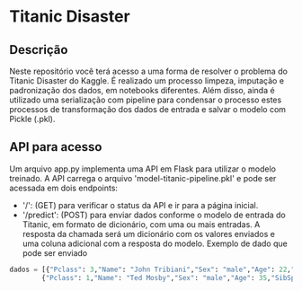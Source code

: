 # Titanic Disaster

## Descrição
Neste repositório você terá acesso a uma forma de resolver o problema do Titanic Disaster do Kaggle.
É realizado um processo limpeza, imputação e padronização dos dados, em notebooks diferentes. Além disso, ainda é utilizado uma serialização com pipeline para condensar o processo estes processos de transformação dos dados de entrada e salvar o modelo com Pickle (.pkl).

## API para acesso
Um arquivo app.py implementa uma API em Flask para utilizar o modelo treinado. A API carrega o arquivo 'model-titanic-pipeline.pkl' e pode ser acessada em dois endpoints:
- '/': (GET) para verificar o status da API e ir para a página inicial.
- '/predict': (POST) para enviar dados conforme o modelo de entrada do Titanic, em formato de dicionário, com uma ou mais entradas. A resposta da chamada será um dicionário com os valores enviados e uma coluna adicional com a resposta do modelo. Exemplo de dado que pode ser enviado
```python
dados = [{"Pclass": 3,"Name": "John Tribiani","Sex": "male","Age": 22,"SibSp": 1,"Parch": 0,"Ticket": "A/5 21171","Fare": 7.25,"Cabin": "","Embarked": "S"}, 
        {"Pclass": 1,"Name": "Ted Mosby","Sex": "male","Age": 35,"SibSp": 0,"Parch": 1,"Ticket": "A/15 12345","Fare": 17.25,"Cabin": "","Embarked": "S"}]
```